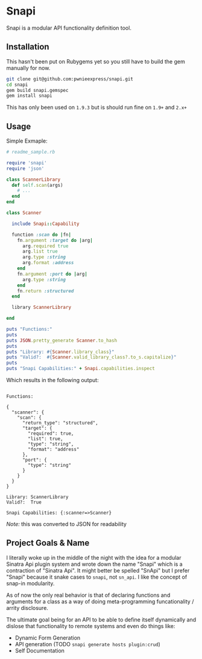 # Snapi

Snapi is a modular API functionality definition tool.

## Installation

This hasn't been put on Rubygems yet so you still have to build the gem
manually for now. 

```sh
git clone git@github.com:pwnieexpress/snapi.git
cd snapi
gem build snapi.gemspec
gem install snapi
```
This has only been used on `1.9.3` but is should run fine on `1.9+` and `2.x+`

## Usage

Simple Exmaple:

```ruby
# readme_sample.rb

require 'snapi'
require 'json'

class ScannerLibrary
  def self.scan(args)
    # ...
  end
end

class Scanner

  include Snapi::Capability

  function :scan do |fn|
    fn.argument :target do |arg|
      arg.required true
      arg.list true
      arg.type :string
      arg.format :address
    end
    fn.argument :port do |arg|
      arg.type :string
    end
    fn.return :structured
  end

  library ScannerLibrary

end

puts "Functions:"
puts
puts JSON.pretty_generate Scanner.to_hash
puts
puts "Library: #{Scanner.library_class}"
puts "Valid?:  #{Scanner.valid_library_class?.to_s.capitalize}"
puts
puts "Snapi Capabilities:" + Snapi.capabilities.inspect
```

Which results in the following output:

```

Functions:

{
  "scanner": {
    "scan": {
      "return_type": "structured",
      "target": {
        "required": true,
        "list": true,
        "type": "string",
        "format": "address"
      },
      "port": {
        "type": "string"
      }
    }
  }
}

Library: ScannerLibrary
Valid?:  True

Snapi Capabilities: {:scanner=>Scanner}
```

*Note:* this was converted to JSON for readability

## Project Goals & Name

I literally woke up in the middle of the night with the idea for a modular
Sinatra Api plugin system and wrote down the name "Snapi" which is a
contraction of "Sinatra Api". It might better be spelled "SnApi" but I prefer
"Snapi" because it snake cases to `snapi`, not `sn_api`. I like the concept of
snap-in modularity.

As of now the only real behavior is that of declaring functions and arguments
for a class as a way of doing meta-programming funcationality / arrity
disclosure.

The ultimate goal being for an API to be able to define itself dynamically and
dislose that functionality to remote systems and even do things like:

* Dynamic Form Generation
* API generation (TODO `snapi generate hosts plugin:crud`)
* Self Documentation
